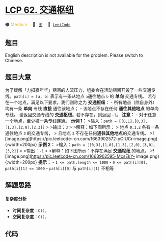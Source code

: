 # [LCP 62. 交通枢纽](https://leetcode.cn/problems/D9PW8w)

🟠 <font color=#ffb800>Medium</font>&emsp; 🔖&ensp; [`图`](/tag/graph.md)&emsp; 🔗&ensp;[`LeetCode`](https://leetcode.cn/problems/D9PW8w)

## 题目

English description is not available for the problem. Please switch to
Chinese.


## 题目大意

为了缓解「力扣嘉年华」期间的人流压力，组委会在活动期间开设了一些交通专线。`path[i] = [a, b]` 表示有一条从地点 `a`通往地点 `b` 的
**单向** 交通专线。 若存在一个地点，满足以下要求，我们则称之为 **交通枢纽**： \- 所有地点（除自身外）均有一条 **单向** 专线
**直接** 通往该地点； \- 该地点不存在任何 **通往其他地点** 的单向专线。 请返回交通专线的 **交通枢纽**。若不存在，则返回 `-1`。
**注意：** \- 对于任意一个地点，至少被一条专线连通。 **示例 1：** >输入：`path =
[[0,1],[0,3],[1,3],[2,0],[2,3]]` > >输出：`3` > >解释：如下图所示： > 地点 `0,1,2` 各有一条通往地点
`3` 的交通专线， > 且地点 `3` 不存在任何**通往其他地点**的交通专线。 >![image.png](https://pic.leetcode-
cn.com/1663902572-yOlUCr-image.png){:width=200px} **示例 2：** >输入：`path =
[[0,3],[1,0],[1,3],[2,0],[3,0],[3,2]]` > >输出：`-1` > >解释：如下图所示：不存在满足 **交通枢纽**
的地点。 >![image.png](https://pic.leetcode-cn.com/1663902595-McsEkY-
image.png){:width=200px} **提示：** \- `1 <= path.length <= 1000` \- `0 <=
path[i][0], path[i][1] <= 1000` \- `path[i][0]` 与 `path[i][1]` 不相等


## 解题思路

#### 复杂度分析

- **时间复杂度**：`O()`，
- **空间复杂度**：`O()`，

## 代码

```javascript

```